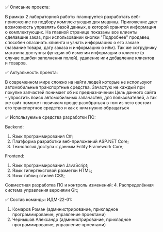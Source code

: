 ✅ Описание проекта:
 
 В рамках 2 лабораторной работы планируется разработать веб-приложение по подбору комплектующих для машины. Приложение дает возможность управлять базой данных, в которой хранятся информация о комплектующих. На главной странице показаны все клиенты сделавшие заказ, при использовании кнопки "Подробнее" продавец способен опазанать клиента и узнать информацию о его заказе (название товара, дату заказа и информацию о нём). Так же сотруднику магазина доступны функции об измении информации о клиенте (в случае ошибки заполнения полей), удаление или добавление клиентов и товаров.
 
✅ Актуальность проекта:

В современном мире сложно на найти людей которые не используют автомобильные транспортные средства.
Зачастую не каждый при покупке запчастей понимает об их предназначении
Цель данного сайта - упростить поиск автомобильных запачастей, для пользователей, 
а так же сайт поможет новичкам проще разобраться в том из чего состоит его транспортное
средство и как с ним нужно обращаться

✅ Используемые средства разработки ПО:

Backend:
  1. Язык программирования С#;
  2. Платформа разработки веб-приложений ASP.NET Core;
  3. Технология доступа к данным Entity Framework Core;

Frontend:
  1. Язык программирования JavaScript;
  2. Язык гипертекстовой разметки HTML;
  3. Язык таблиц стилей CSS;

Совместная разработка ПО и контроль изменений:
  4. Распределённая система управления версиями Git;
  
✅ Состав команды:
ИДМ-22-01:
  1. Комаров Роман (администрирование, прикладное программирование, управление проектами)
  2. Чернышов Александр (администрирование, прикладное программирование, управление проектами)
